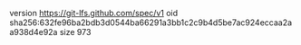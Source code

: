 version https://git-lfs.github.com/spec/v1
oid sha256:632fe96ba2bdb3d0544ba66291a3bb1c2c9b4d5be7ac924eccaa2aa938d4e92a
size 973
